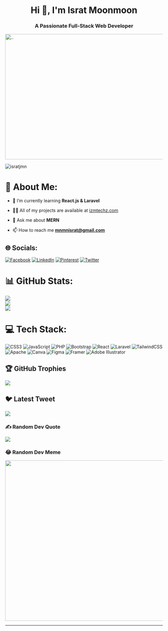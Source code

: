 <h1 align="center">Hi 👋, I'm Israt Moonmoon</h1>
<h3 align="center">A Passionate Full-Stack Web Developer</h3>
<p align="left">
    <img src="https://www.lambdatest.com/resources/images/news24.gif" alt=".." width="800" height="400" style="object-fit:cover">
</p>

<p align="left"><img src="https://komarev.com/ghpvc/?username=isratjmn&label=Profile%20views&color=0e75b6&style=flat" alt="isratjmn" /></p>

# 💫 About Me:

- 🌱 I’m currently learning **React.js & Laravel**

- 👨‍💻 All of my projects are available at [izmtechz.com](izmtechz.com)

- 💬 Ask me about **MERN**

- 📫 How to reach me **mnmnisrat@gmail.com**


## 🌐 Socials:
[![Facebook](https://img.shields.io/badge/Facebook-%231877F2.svg?logo=Facebook&logoColor=white)](https://facebook.com/https://www.facebook.com/moonmoon.israt) [![LinkedIn](https://img.shields.io/badge/LinkedIn-%230077B5.svg?logo=linkedin&logoColor=white)](https://linkedin.com/in/https://www.linkedin.com/in/israt-moonmoon-92a06542/) [![Pinterest](https://img.shields.io/badge/Pinterest-%23E60023.svg?logo=Pinterest&logoColor=white)](https://pinterest.com/https://www.pinterest.com/mnisratj/) [![Twitter](https://img.shields.io/badge/Twitter-%231DA1F2.svg?logo=Twitter&logoColor=white)](https://twitter.com/https://twitter.com/IzMoonmoon) 

# 📊 GitHub Stats:
![](https://github-readme-stats.vercel.app/api?username=isratjmn&theme=blueberry&hide_border=false&include_all_commits=true&count_private=true)<br/>
![](https://github-readme-streak-stats.herokuapp.com/?user=isratjmn&theme=blueberry&hide_border=false)<br/>
![](https://github-readme-stats.vercel.app/api/top-langs/?username=isratjmn&theme=blueberry&hide_border=false&include_all_commits=true&count_private=true&layout=compact)

# 💻 Tech Stack:
![CSS3](https://img.shields.io/badge/css3-%231572B6.svg?style=for-the-badge&logo=css3&logoColor=white) ![JavaScript](https://img.shields.io/badge/javascript-%23323330.svg?style=for-the-badge&logo=javascript&logoColor=%23F7DF1E) ![PHP](https://img.shields.io/badge/php-%23777BB4.svg?style=for-the-badge&logo=php&logoColor=white) ![Bootstrap](https://img.shields.io/badge/bootstrap-%23563D7C.svg?style=for-the-badge&logo=bootstrap&logoColor=white) ![React](https://img.shields.io/badge/react-%2320232a.svg?style=for-the-badge&logo=react&logoColor=%2361DAFB) ![Laravel](https://img.shields.io/badge/laravel-%23FF2D20.svg?style=for-the-badge&logo=laravel&logoColor=white) ![TailwindCSS](https://img.shields.io/badge/tailwindcss-%2338B2AC.svg?style=for-the-badge&logo=tailwind-css&logoColor=white) ![Apache](https://img.shields.io/badge/apache-%23D42029.svg?style=for-the-badge&logo=apache&logoColor=white) ![Canva](https://img.shields.io/badge/Canva-%2300C4CC.svg?style=for-the-badge&logo=Canva&logoColor=white) 	![Figma](https://img.shields.io/badge/figma-%23F24E1E.svg?style=for-the-badge&logo=figma&logoColor=white) ![Framer](https://img.shields.io/badge/Framer-black?style=for-the-badge&logo=framer&logoColor=blue) ![Adobe Illustrator](https://img.shields.io/badge/adobeillustrator-%23FF9A00.svg?style=for-the-badge&logo=adobeillustrator&logoColor=white)


## 🏆 GitHub Trophies
![](https://github-profile-trophy.vercel.app/?username=isratjmn&theme=radical&no-frame=false&no-bg=true&margin-w=4)

## 🐦 Latest Tweet
[![](https://gtce.itsvg.in/api?username=https://twitter.com/IzMoonmoon)](https://github.com/VishwaGauravIn/github-twitter-card-embed)

### ✍️ Random Dev Quote
![](https://quotes-github-readme.vercel.app/api?type=horizontal&theme=tokyonight)

### 😂 Random Dev Meme
<img src="https://random-memer.herokuapp.com/" width="512px"/>

---


